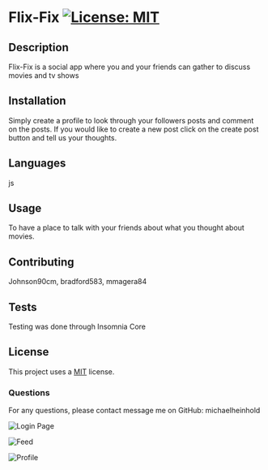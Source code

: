 # Flix-Fix [![License: MIT](https://img.shields.io/badge/License-MIT-yellow.svg)](https://opensource.org/licenses/MIT)

  ## Description

  Flix-Fix is a social app where you and your friends can gather to discuss movies and tv shows

  ## Installation 
  
  Simply create a profile to look through your followers posts and comment on the posts. If you would like to create a new post click on the create post button and tell us your thoughts.
  
  ## Languages 
  
  js
  
  ## Usage 
  
  To have a place to talk with your friends about what you thought about movies.
  
  ## Contributing 
  
  Johnson90cm, bradford583, mmagera84
  
  ## Tests 
  
  Testing was done through Insomnia Core
  
  ## License
  
  This project uses a [MIT](https://opensource.org/licenses/MIT) license.
  
  
  ### Questions
  
  For any questions, please contact message me on GitHub: michaelheinhold



![Login Page](https://user-images.githubusercontent.com/87334834/140623479-db6a9a96-46bd-46ae-b81b-b4603e245bb9.png)

![Feed](https://user-images.githubusercontent.com/87334834/140623482-ac4bf8eb-549b-4261-86ad-49c4c6bc155d.png)

![Profile](https://user-images.githubusercontent.com/87334834/140623483-9d94f8aa-f214-4315-a36e-85d185e442b8.png)